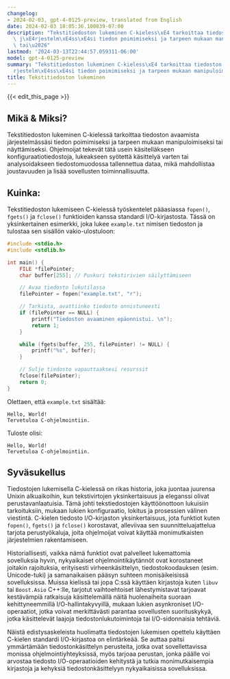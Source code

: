 ```yaml
---
changelog:
- 2024-02-03, gpt-4-0125-preview, translated from English
date: 2024-02-03 18:05:36.100839-07:00
description: "Tekstitiedoston lukeminen C-kieless\xE4 tarkoittaa tiedoston avaamista\
  \ j\xE4rjestelm\xE4ss\xE4si tiedon poimimiseksi ja tarpeen mukaan manipuloimiseksi\
  \ tai\u2026"
lastmod: '2024-03-13T22:44:57.059311-06:00'
model: gpt-4-0125-preview
summary: "Tekstitiedoston lukeminen C-kieless\xE4 tarkoittaa tiedoston avaamista j\xE4\
  rjestelm\xE4ss\xE4si tiedon poimimiseksi ja tarpeen mukaan manipuloimiseksi tai\u2026"
title: Tekstitiedoston lukeminen
---
```


{{< edit_this_page >}}

## Mikä & Miksi?

Tekstitiedoston lukeminen C-kielessä tarkoittaa tiedoston avaamista järjestelmässäsi tiedon poimimiseksi ja tarpeen mukaan manipuloimiseksi tai näyttämiseksi. Ohjelmoijat tekevät tätä usein käsitelläkseen konfiguraatiotiedostoja, lukeakseen syötettä käsittelyä varten tai analysoidakseen tiedostomuodossa tallennettua dataa, mikä mahdollistaa joustavuuden ja lisää sovellusten toiminnallisuutta.

## Kuinka:

Tekstitiedoston lukemiseen C-kielessä työskentelet pääasiassa `fopen()`, `fgets()` ja `fclose()` funktioiden kanssa standardi I/O-kirjastosta. Tässä on yksinkertainen esimerkki, joka lukee `example.txt` nimisen tiedoston ja tulostaa sen sisällön vakio-ulostuloon:

```c
#include <stdio.h>
#include <stdlib.h>

int main() {
    FILE *filePointer;
    char buffer[255]; // Puskuri tekstirivien säilyttämiseen

    // Avaa tiedosto lukutilassa
    filePointer = fopen("example.txt", "r");

    // Tarkista, avattiinko tiedosto onnistuneesti
    if (filePointer == NULL) {
        printf("Tiedoston avaaminen epäonnistui. \n");
        return 1;
    }

    while (fgets(buffer, 255, filePointer) != NULL) {
        printf("%s", buffer);
    }

    // Sulje tiedosto vapauttaaksesi resurssit
    fclose(filePointer);
    return 0;
}
```

Olettaen, että `example.txt` sisältää:
```
Hello, World!
Tervetuloa C-ohjelmointiin.
```

Tuloste olisi:
```
Hello, World!
Tervetuloa C-ohjelmointiin.
```

## Syväsukellus

Tiedostojen lukemisella C-kielessä on rikas historia, joka juontaa juurensa Unixin alkuaikoihin, kun tekstivirtojen yksinkertaisuus ja eleganssi olivat perustavanlaatuisia. Tämä johti tekstiedostojen käyttöönottoon lukuisiin tarkoituksiin, mukaan lukien konfiguraatio, lokitus ja prosessien välinen viestintä. C-kielen tiedosto I/O-kirjaston yksinkertaisuus, jota funktiot kuten `fopen()`, `fgets()` ja `fclose()` korostavat, alleviivaa sen suunnitteluajattelua tarjota perustyökaluja, joita ohjelmoijat voivat käyttää monimutkaisten järjestelmien rakentamiseen.

Historiallisesti, vaikka nämä funktiot ovat palvelleet lukemattomia sovelluksia hyvin, nykyaikaiset ohjelmointikäytännöt ovat korostaneet joitakin rajoituksia, erityisesti virheenkäsittelyn, tiedostokoodauksen (esim. Unicode-tuki) ja samanaikaisen pääsyn suhteen monisäikeisissä sovelluksissa. Muissa kielissä tai jopa C:ssä käyttäen kirjastoja kuten `libuv` tai `Boost.Asio` C++:lle, tarjotut vaihtoehtoiset lähestymistavat tarjoavat kestävämpiä ratkaisuja käsittelemällä näitä huolenaiheita suoraan kehittyneemmillä I/O-hallintakyvyillä, mukaan lukien asynkroniset I/O-operaatiot, jotka voivat merkittävästi parantaa sovellusten suorituskykyä, jotka käsittelevät laajoja tiedostonlukutoimintoja tai I/O-sidonnaisia tehtäviä.

Näistä edistysaskeleista huolimatta tiedostojen lukemisen opettelu käyttäen C-kielen standardi I/O-kirjastoa on elintärkeää. Se auttaa paitsi ymmärtämään tiedostonkäsittelyn perusteita, jotka ovat sovellettavissa monissa ohjelmointiyhteyksissä, myös tarjoaa perustan, jonka päälle voi arvostaa tiedosto I/O-operaatioiden kehitystä ja tutkia monimutkaisempia kirjastoja ja kehyksiä tiedostonkäsittelyyn nykyaikaisissa sovelluksissa.
